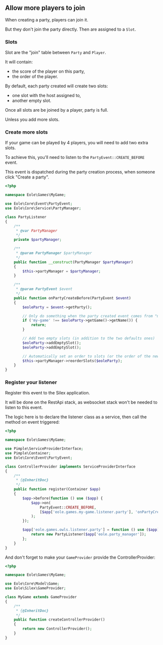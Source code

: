 ## Allow more players to join

When creating a party, players can join it.

But they don't join the party directly. Then are assigned to a `Slot`.


### Slots

Slot are the "join" table between `Party` and `Player`.

It will contain:
 - the score of the player on this party,
 - the order of the player.

By default, each party created will create two slots:
 - one slot with the host assigned to,
 - another empty slot.

Once all slots are be joined by a player, party is full.

Unless you add more slots.


### Create more slots

If your game can be played by 4 players, you will need to add two extra slots.

To achieve this, you'll need to listen to the `PartyEvent::CREATE_BEFORE` event.

This event is dispatched during the party creation process, when someone click "Create a party".

``` php
<?php

namespace Eole\Games\MyGame;

use Eole\Core\Event\PartyEvent;
use Eole\Core\Service\PartyManager;

class PartyListener
{
    /**
     * @var PartyManager
     */
    private $partyManager;

    /**
     * @param PartyManager $partyManager
     */
    public function __construct(PartyManager $partyManager)
    {
        $this->partyManager = $partyManager;
    }

    /**
     * @param PartyEvent $event
     */
    public function onPartyCreateBefore(PartyEvent $event)
    {
        $eoleParty = $event->getParty();

        // Only do something when the party created event comes from "my-game"
        if ('my-game' !== $eoleParty->getGame()->getName()) {
            return;
        }

        // Add two empty slots (in addition to the two defaults ones)
        $eoleParty->addEmptySlot();
        $eoleParty->addEmptySlot();

        // Automatically set an order to slots (or the order of the new slot will be empty)
        $this->partyManager->reorderSlots($eoleParty);
    }
}
```


### Register your listener

Register this event to the Silex application.

It will be done on the RestApi stack,
as websocket stack won't be needed to listen to this event.

The logic here is to declare the listener class as a service,
then call the method on event triggered:

``` php
<?php

namespace Eole\Games\MyGame;

use Pimple\ServiceProviderInterface;
use Pimple\Container;
use Eole\Core\Event\PartyEvent;

class ControllerProvider implements ServiceProviderInterface
{
    /**
     * {@InheritDoc}
     */
    public function register(Container $app)
    {
        $app->before(function () use ($app) {
            $app->on(
                PartyEvent::CREATE_BEFORE,
                [$app['eole.games.my-game.listener.party'], 'onPartyCreateBefore']
            );
        });

        $app['eole.games.owls.listener.party'] = function () use ($app) {
            return new PartyListener($app['eole.party_manager']);
        };
    }
}
```

And don't forget to make your `GameProvider` provide the ControllerProvider:

``` php
<?php

namespace Eole\Games\MyGame;

use Eole\Core\Model\Game;
use Eole\Silex\GameProvider;

class MyGame extends GameProvider
{
    /**
     * {@InheritDoc}
     */
    public function createControllerProvider()
    {
        return new ControllerProvider();
    }
}
```

